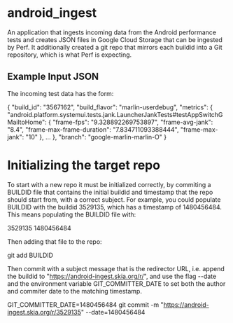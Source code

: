android_ingest
==============

An application that ingests incoming data from the Android performance tests
and creates JSON files in Google Cloud Storage that can be ingested by Perf.
It additionally created a git repo that mirrors each buildid into a Git
repository, which is what Perf is expecting.

Example Input JSON
------------------

The incoming test data has the form:

{
	"build_id": "3567162",
	"build_flavor": "marlin-userdebug",
	"metrics": {
		"android.platform.systemui.tests.jank.LauncherJankTests#testAppSwitchGMailtoHome": {
			"frame-fps": "9.328892269753897",
			"frame-avg-jank": "8.4",
			"frame-max-frame-duration": "7.834711093388444",
			"frame-max-jank": "10"
		},
    ...
	},
	"branch": "google-marlin-marlin-O"
}

Initializing the target repo
============================

To start with a new repo it must be initialized correctly, by commiting
a BUILDID file that contains the initial buildid and timestamp that
the repo should start from, with a correct subject. For example, you could
populate BUILDID with the buildid 3529135, which has a timestamp of 1480456484.
This means populating the BUILDID file with:

   3529135 1480456484

Then adding that file to the repo:

   git add BUILDID

Then commit with a subject message that is the redirector URL, i.e.
append the buildid to "https://android-ingest.skia.org/r/", and use the
flag --date and the environment variable GIT_COMMITTER_DATE to set
both the author and commiter date to the matching timestamp.

   GIT_COMMITTER_DATE=1480456484 git commit -m "https://android-ingest.skia.org/r/3529135" --date=1480456484

